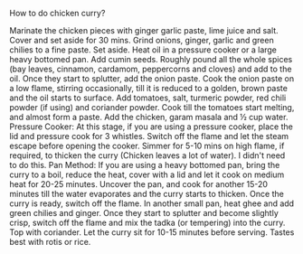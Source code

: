 How to do chicken curry?

Marinate the chicken pieces with ginger garlic paste, lime juice and salt. Cover and set aside for 30 mins.
Grind onions, ginger, garlic and green chilies to a fine paste. Set aside.
Heat oil in a pressure cooker or a large heavy bottomed pan. Add cumin seeds. Roughly pound all the whole spices (bay leaves, cinnamon, cardamom, peppercorns and cloves) and add to the oil. Once they start to splutter, add the onion paste. Cook the onion paste on a low flame, stirring occasionally, till it is reduced to a golden, brown paste and the oil starts to surface.
Add tomatoes, salt, turmeric powder, red chili powder (if using) and coriander powder. Cook till the tomatoes start melting, and almost form a paste.
Add the chicken, garam masala and ½ cup water.
Pressure Cooker:
At this stage, if you are using a pressure cooker, place the lid and pressure cook for 3 whistles.
Switch off the flame and let the steam escape before opening the cooker.
Simmer for 5-10 mins on high flame, if required, to thicken the curry (Chicken leaves a lot of water). I didn't need to do this.
Pan Method:
If you are using a heavy bottomed pan, bring the curry to a boil, reduce the heat, cover with a lid and let it cook on medium heat for 20-25 minutes.
Uncover the pan, and cook for another 15-20 minutes till the water evaporates and the curry starts to thicken.
Once the curry is ready, switch off the flame.
In another small pan, heat ghee and add green chilies and ginger. Once they start to splutter and become slightly crisp, switch off the flame and mix the tadka (or tempering) into the curry. Top with coriander.
Let the curry sit for 10-15 minutes before serving. Tastes best with rotis or rice.
